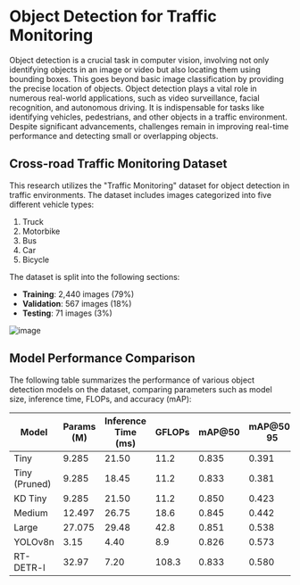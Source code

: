 # Object Detection for Traffic Monitoring

Object detection is a crucial task in computer vision, involving not only identifying objects in an image or video but also locating them using bounding boxes. This goes beyond basic image classification by providing the precise location of objects. Object detection plays a vital role in numerous real-world applications, such as video surveillance, facial recognition, and autonomous driving. It is indispensable for tasks like identifying vehicles, pedestrians, and other objects in a traffic environment. Despite significant advancements, challenges remain in improving real-time performance and detecting small or overlapping objects.

## Cross-road Traffic Monitoring Dataset

This research utilizes the "Traffic Monitoring" dataset for object detection in traffic environments. The dataset includes images categorized into five different vehicle types:

1. Truck
2. Motorbike
3. Bus
4. Car
5. Bicycle

The dataset is split into the following sections:
- **Training**: 2,440 images (79%)
- **Validation**: 567 images (18%)
- **Testing**: 71 images (3%)

![image](https://github.com/user-attachments/assets/c2a92ea8-702f-47b4-b0ee-d81c23737983)


## Model Performance Comparison

The following table summarizes the performance of various object detection models on the dataset, comparing parameters such as model size, inference time, FLOPs, and accuracy (mAP):

| **Model**     | **Params (M)** | **Inference Time (ms)** |  **GFLOPs**  | **mAP@50** | **mAP@50-95** |
|---------------|----------------|-------------------------|--------------|------------|---------------|
| Tiny          | 9.285          | 21.50                   |   11.2       | 0.835      | 0.391         |
| Tiny (Pruned) | 9.285          | 18.45                   |   11.2       | 0.833      | 0.381         |
| KD Tiny       | 9.285          | 21.50                   |   11.2       | 0.850      | 0.423         |
| Medium        |12.497          | 26.75                   |   18.6       | 0.845      | 0.442         |
| Large         |27.075          | 29.48                   |   42.8       | 0.851      | 0.538         |
| YOLOv8n       | 3.15           |  4.40                   |    8.9       | 0.826      | 0.573         |
| RT-DETR-l     |32.97           |  7.20                   |  108.3       | 0.833      | 0.580         |
